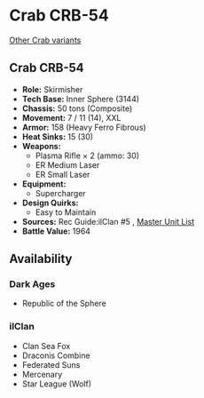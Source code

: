 # Crab CRB-54 

[Other Crab variants](../crab.md) 

## Crab CRB-54 

- **Role:** Skirmisher 
- **Tech Base:** Inner Sphere (3144) 
- **Chassis:** 50 tons (Composite) 
- **Movement:** 7 / 11 (14), XXL 
- **Armor:** 158 (Heavy Ferro Fibrous) 
- **Heat Sinks:** 15 (30) 
- **Weapons:** 
  - Plasma Rifle × 2 (ammo: 30) 
  - ER Medium Laser 
  - ER Small Laser 
- **Equipment:** 
  - Supercharger 
- **Design Quirks:** 
  - Easy to Maintain 
- **Sources:** Rec Guide:ilClan #5 , [Master Unit List](http://masterunitlist.info/Unit/Details/7510) 
- **Battle Value:** 1964 

## Availability 

### Dark Ages 

- Republic of the Sphere 

### ilClan 

- Clan Sea Fox 
- Draconis Combine 
- Federated Suns 
- Mercenary 
- Star League (Wolf) 

